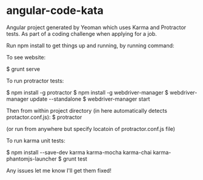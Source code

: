 # angular-code-kata
Angular project generated by Yeoman which uses Karma and Protractor tests. As part of a coding challenge when applying for a job.

Run npm install to get things up and running, by running command:

To see website:

$ grunt serve

To run protractor tests:

$ npm install -g protractor
$ npm install -g webdriver-manager
$ webdriver-manager update --standalone
$ webdriver-manager start

Then from within project directory (in here automatically detects protactor.conf.js):
$ protractor 

(or run from anywhere but specify locatoin of protractor.conf.js file)

To run karma unit tests:

$ npm install --save-dev karma karma-mocha karma-chai karma-phantomjs-launcher
$ grunt test

Any issues let me know I'll get them fixed!


